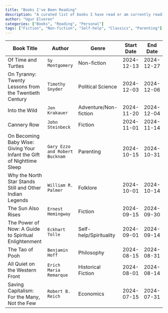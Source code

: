 ```yaml
---
title: "Books I've Been Reading"
description: "A curated list of books I have read or am currently reading, along with details like genres, authors, and reading timelines."
author: "Ugur Elveren"
categories: ["Books", "Reading", "Personal"]
tags: ["Fiction", "Non-fiction", "Self-help", "Classics", "Parenting"]
---
```


| Book Title                                             | Author                     | Genre                   | Start Date  | End Date   |
|-------------------------------------------------------|----------------------------|-------------------------|-------------|------------|
| Of Time and Turtles                                   | `Sy Montgomery`             | Non-fiction             | 2024-12-13  | 2024-12-27 |
| On Tyranny: Twenty Lessons from the Twentieth Century | `Timothy Snyder`           | Political Science       | 2024-12-03  | 2024-12-06 |
| Into the Wild                                         | `Jon Krakauer`             | Adventure/Non-fiction  | 2024-11-20  | 2024-12-04 |
| Cannery Row                                           | `John Steinbeck`           | Fiction                | 2024-11-01  | 2024-11-14 |
| On Becoming Baby Wise: Giving Your Infant the Gift of Nighttime Sleep | `Gary Ezzo and Robert Bucknam` | Parenting             | 2024-10-15  | 2024-10-31 |
| Why the North Star Stands Still and Other Indian Legends | `William R. Palmer`        | Folklore               | 2024-10-01  | 2024-10-14 |
| The Sun Also Rises                                    | `Ernest Hemingway`         | Fiction                | 2024-09-15  | 2024-09-30 |
| The Power of Now: A Guide to Spiritual Enlightenment  | `Eckhart Tolle`            | Self-help/Spirituality | 2024-09-01  | 2024-09-14 |
| The Tao of Pooh                                       | `Benjamin Hoff`            | Philosophy             | 2024-08-15  | 2024-08-31 |
| All Quiet on the Western Front                        | `Erich Maria Remarque`     | Historical Fiction     | 2024-08-01  | 2024-08-14 |
| Saving Capitalism: For the Many, Not the Few          | `Robert B. Reich`          | Economics              | 2024-07-15  | 2024-07-31 |